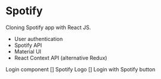 # Spotify

Cloning Spotify app with React JS.

- User authentication
- Spotify API
- Material UI
- React Context API (alternative Redux)


Login component
[] Spotify Logo
[] Login with Spotify button